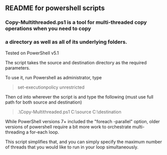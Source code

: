 ## README for powershell scripts

### Copy-Multithreaded.ps1 is a tool for multi-threaded copy operations when you need to copy 
### a directory as well as all of its underlying folders.

Tested on PowerShell v5.1

The script takes the source and destination directory as the required parameters.

To use it, run Powershell as administrator, type
> set-executionpolicy unrestricted

Then cd into wherever the script is and type the following 
(must use full path for both source and destination)

>.\Copy-Multithreaded.ps1 C:\source C:\destination

While PowerShell versions 7+ included the "foreach -parallel" option, older versions of
powershell require a bit more work to orchestrate multi-threading a for-each loop.

This script simplifies that, and you can simply specify the maximum number of threads that you would 
like to run in your loop simultaneously.
